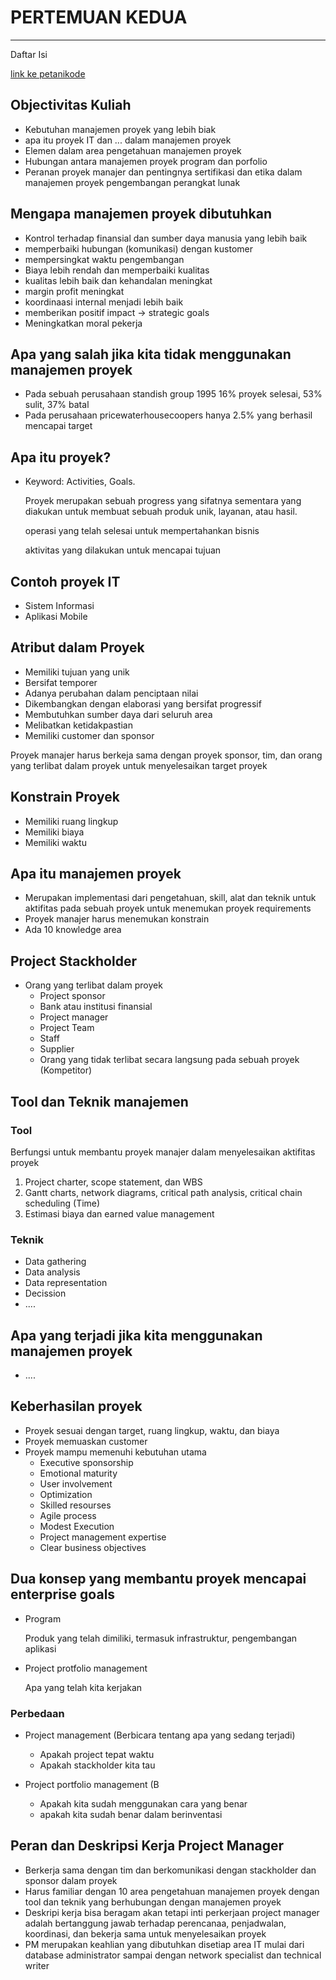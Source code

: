 # PERTEMUAN KEDUA
---
Daftar Isi
  
  [link ke petanikode](#objectivitas-kuliah)

## Objectivitas Kuliah
* Kebutuhan manajemen proyek yang lebih biak
* apa itu proyek IT dan ... dalam manajemen proyek 
* Elemen dalam area pengetahuan manajemen proyek
* Hubungan antara manajemen proyek program dan porfolio
* Peranan proyek manajer dan pentingnya sertifikasi dan etika dalam manajemen proyek pengembangan perangkat lunak

## Mengapa manajemen proyek dibutuhkan
* Kontrol terhadap finansial dan sumber daya manusia yang lebih baik
* memperbaiki hubungan (komunikasi) dengan kustomer
* mempersingkat waktu pengembangan
* Biaya lebih rendah dan memperbaiki kualitas
* kualitas lebih baik dan kehandalan meningkat
* margin profit meningkat
* koordinaasi internal menjadi lebih baik
* memberikan positif impact -> strategic goals
* Meningkatkan moral pekerja

## Apa yang salah jika kita tidak menggunakan manajemen proyek
* Pada sebuah perusahaan standish group 1995 16% proyek selesai, 53% sulit, 37% batal
* Pada perusahaan pricewaterhousecoopers hanya 2.5% yang berhasil mencapai target

## Apa itu proyek?
* Keyword: Activities, Goals.

  Proyek merupakan sebuah progress yang sifatnya sementara yang diakukan untuk membuat sebuah produk unik, layanan, atau hasil.
    
  operasi yang telah selesai untuk mempertahankan bisnis
  
  aktivitas yang dilakukan untuk mencapai tujuan

## Contoh proyek IT
* Sistem Informasi
* Aplikasi Mobile

## Atribut dalam Proyek
* Memiliki tujuan yang unik
* Bersifat temporer
* Adanya perubahan dalam penciptaan nilai
* Dikembangkan dengan elaborasi yang bersifat progressif
* Membutuhkan sumber daya dari seluruh area
* Melibatkan ketidakpastian
* Memiliki customer dan sponsor

Proyek manajer harus berkeja sama dengan proyek sponsor, tim, dan orang yang terlibat dalam proyek untuk menyelesaikan target proyek

## Konstrain Proyek
* Memiliki ruang lingkup
* Memiliki biaya
* Memiliki waktu

## Apa itu manajemen proyek
* Merupakan implementasi dari pengetahuan, skill, alat dan teknik untuk aktifitas pada sebuah proyek untuk menemukan proyek requirements
* Proyek manajer harus menemukan konstrain
* Ada 10 knowledge area

## Project Stackholder
* Orang yang terlibat dalam proyek
  * Project sponsor
  * Bank atau institusi finansial
  * Project manager
  * Project Team
  * Staff
  * Supplier
  * Orang yang tidak terlibat secara langsung pada sebuah proyek (Kompetitor)
  
## Tool dan Teknik manajemen
### Tool
Berfungsi untuk membantu proyek manajer dalam menyelesaikan aktifitas proyek

  1. Project charter, scope statement, dan WBS
  2. Gantt charts, network diagrams, critical path analysis, critical chain scheduling (Time)
  3. Estimasi biaya dan earned value management
  
### Teknik

  * Data gathering
  * Data analysis
  * Data representation
  * Decission
  * ....

## Apa yang terjadi jika kita menggunakan manajemen proyek
* ....

## Keberhasilan proyek
* Proyek sesuai dengan target, ruang lingkup, waktu, dan biaya
* Proyek memuaskan customer
* Proyek mampu memenuhi kebutuhan utama
    * Executive sponsorship
    * Emotional maturity
    * User involvement
    * Optimization
    * Skilled resourses
    * Agile process
    * Modest Execution
    * Project management expertise
    * Clear business objectives
## Dua konsep yang membantu proyek mencapai enterprise goals
* Program

  Produk yang telah dimiliki, termasuk infrastruktur, pengembangan aplikasi

* Project protfolio management

  Apa yang telah kita kerjakan

### Perbedaan
* Project management (Berbicara tentang apa yang sedang terjadi)
  * Apakah project tepat waktu
  * Apakah stackholder kita tau
  
* Project portfolio management (B
  * Apakah kita sudah menggunakan cara yang benar
  * apakah kita sudah benar dalam berinventasi
  
## Peran dan Deskripsi Kerja Project Manager
* Berkerja sama dengan tim dan berkomunikasi dengan stackholder dan sponsor dalam proyek
* Harus familiar dengan 10 area pengetahuan manajemen proyek dengan tool dan teknik yang berhubungan dengan manajemen proyek
* Deskripi kerja bisa beragam akan tetapi inti perkerjaan project manager adalah bertanggung jawab terhadap perencanaa, penjadwalan, koordinasi, dan bekerja sama untuk menyelesaikan proyek
* PM merupakan keahlian yang dibutuhkan disetiap area IT mulai dari database administrator sampai dengan network specialist dan technical writer

